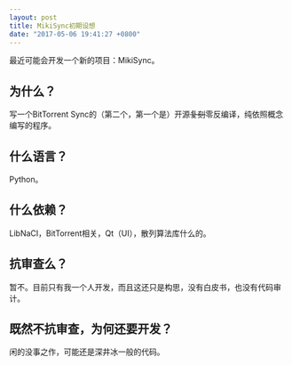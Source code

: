 ```yaml
---
layout: post
title: MikiSync初期设想
date: "2017-05-06 19:41:27 +0800"
---
```


最近可能会开发一个新的项目：MikiSync。
## 为什么？
写一个BitTorrent Sync的（第二个，第一个是）开源~~复刻~~零反编译，纯依照概念编写的程序。
## 什么语言？
Python。
## 什么依赖？
LibNaCI，BitTorrent相关，Qt（UI），散列算法库什么的。
## 抗审查么？
暂不。目前只有我一个人开发，而且这还只是构思，没有白皮书，也没有代码审计。
## 既然不抗审查，为何还要开发？
闲的没事之作，可能还是深井冰一般的代码。
